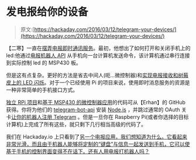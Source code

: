 # 发电报给你的设备

> 原文:[https://hackaday.com/2016/03/12/telegram-your-devices/](https://hackaday.com/2016/03/12/telegram-your-devices/)

【二寒】一直在[摆弄电报即时通讯服务](https://hackaday.io/project/9745-telegram-control-application)。最初，他想出了如何打开和关闭手机上的 led:他通过[电报机器人 API](https://core.telegram.org/bots) 从手机向一台计算机发送命令，该计算机通过串行连接到实际控制 led 的 MSP430 板。

但是这有点复杂。更好的方法是省去中间人(呃…微控制器)和[实现电报接收和树莓皮上的 LED 闪烁](https://hackaday.io/project/9736-telegram-control-application-with-raspberry-pi)。对于一个已经使用 Pi 的项目来说，使用即时消息服务的资源是一种非常简单的手机接口方式。

[独立 RPi 项目](https://github.com/ErhanYILMAZ/TelegramControlPi)和[基于 MSP430 的微控制器应用](https://github.com/ErhanYILMAZ/TelegramControl)的代码可从【Erhan】的 GitHub 获得。你将为他们的 [telegram-bot-api](https://www.npmjs.com/package/telegram-bot-api) 安装 [Node.js](http://nodejs.org/) ，并跳过通常的 OAuth 关卡[让你的机器人注册 Telegram](https://core.telegram.org/bots) 。但是一旦你在 Raspberry Pi(或者你选择的目标计算机)上完成了所有这些，就只剩下几行相当高级的代码了。

我们在 Hackaday.io 上只看到了[另一个电报应用，我们想知道为什么。它看起来非常光滑，而且由于机器人能够将定制的“键盘”与信息一起发送到手机，它可以使基于手机的控制界面变得不在话下。还有人用电报打机器人吗？](https://hackaday.io/project/6487-telegram-control)